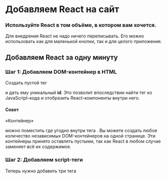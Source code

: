 # Добавляем React на сайт

### Используйте React в том объёме, в котором вам хочется.

Для внедрения React не надо ничего переписывать. Его можно использовать как для маленькой кнопки, так и для целого приложения.

## Добавляем React за одну минуту

### Шаг 1: Добавляем DOM-контейнер в HTML

Создать пустой тег <div> и дать ему уникальный **id**. Это позволит впоследствии найти тег из JavaScript-кода и отобразить React-компоненты внутри него.

#### Совет

«Контейнер» <div> можно поместить где угодно внутри тега <body>. Вы можете создать любое количество независимых DOM-контейнеров на одной странице. Эти контейнеры принято оставлять пустыми, так как React в любом случае заменяет всё их содержимое.


### Шаг 2: Добавляем script-теги

Теперь нужно добавить три тега <script> перед закрывающим тегом </body>

```
    <!-- ... остальной HTML ... -->

    <!-- Загрузим React. -->
    <!-- Примечание: при деплое на продакшен замените «development.js» на «production.min.js». -->
    <script src="https://unpkg.com/react@17/umd/react.development.js" crossorigin></script>
    <script src="https://unpkg.com/react-dom@17/umd/react-dom.development.js" crossorigin></script>

    <!-- Загрузим наш React-компонент. -->
    <script src="like_button.js"></script>

  </body>
```

Первые два тега загружают React. Третий тег загружает код вашего собственного компонента.

### Шаг 3: Создаем React-компонент

Создайте файл с именем like_button.js рядом с вашим HTML-файлом.

Возьмите этот <a href="https://gist.github.com/gaearon/0b180827c190fe4fd98b4c7f570ea4a8/raw/b9157ce933c79a4559d2aa9ff3372668cce48de7/LikeButton.js">
стартовый код</a> и вставьте его в созданный ранее файл.

Добавьте ещё 2 строки в конец файла like_button.js, после стартового кода:

```
  const domContainer = document.querySelector('#like_button_container');
  ReactDOM.render(e(LikeButton), domContainer);
```

Эти две строки кода ищут элемент <div>, который мы добавили на первом шаге, а затем отображают React-компонент с кнопкой «Нравится» внутри него.

Готово!

### Повторное использование компонентов

Пример с переиспользованием: https://gist.github.com/gaearon/faa67b76a6c47adbab04f739cba7ceda

### Минификация JavaScript для продакшена

Несжатый JavaScript значительно замедляет страницу для ваших пользователей, поэтому для продакшена необходимо минифицировать JavaScript.

Если вы уже минифицируете свои скрипты, то не забудьте подготовить к продакшену сам React. Для этого поменяйте окончания ссылок на React на production.min.js:

```
  <script src="https://unpkg.com/react@17/umd/react.production.min.js" crossorigin></script>
  <script src="https://unpkg.com/react-dom@17/umd/react-dom.production.min.js" crossorigin></script>
```

### Используем React с JSX

без JSX: 

```
  return e(
    'button', // тег
    { onClick: () => this.setState({ liked: true }) }, // атрибуты
    'Нравится' // children
  );
```

c JSX:

```
// Отобразить <button> с текстом «Нравится»
  return (
    <button onClick={() => this.setState({ liked: true })}>
      Нравится
    </button>
  );
```

## Быстрый старт с JSX

Чтобы попробовать JSX, нужно добавить такой скрипт на страницу:

```
<script src="https://unpkg.com/babel-standalone@6/babel.min.js"></script>
```

Теперь синтаксис JSX доступен внутри каждого script-тега, у которого есть атрибут type="text/babel".

## Добавляем JSX в проект

1. npm init -y
2. npm install babel-cli@6 babel-preset-react-app@3

### Запускаем препроцессор JSX

Создайте директорию **src** и наберите в терминале следующее:

```
npx babel --watch src --out-dir . --presets react-app/prod
```

#### Примечание 
npx - инструмент для запуска пакетов появившийся в npm версии 5.2+